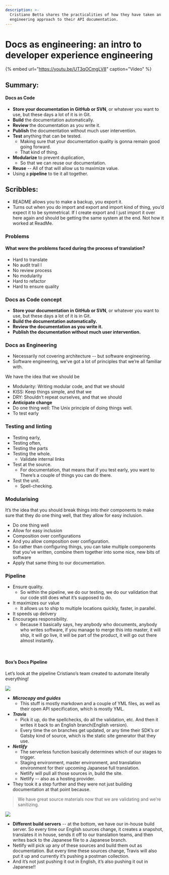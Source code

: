 ```yaml
---
description: >-
  Cristiano Betta shares the practicalities of how they have taken an
  engineering approach to their API documentation.
---
```


# Docs as engineering: an intro to developer experience engineering

{% embed url="https://youtu.be/UT3qOCmgLV8" caption="Video" %}

## **Summary:**

#### Docs as Code

* **Store your documentation in GitHub or SVN**, or whatever you want to use, but these days a lot of it is in Git. 
* **Build** the documentation automatically. 
* **Review** the documentation as you write it. 
* **Publish** the documentation without much user intervention. 
* **Test** anything that can be tested. 
  * Making sure that your documentation quality is gonna remain good going forward.
  * That kind of thing. 
* **Modularize** to prevent duplication, 
  * So that we can reuse our documentation.
* **Reuse** --  All of that will allow us to maximize value. 
* Using a **pipeline** to tie it all together.



## **Scribbles:**

* README allows you to make a backup, you export it.
* Turns out when you do import and export and import kind of thing, you’d expect it to be symmetrical. If I create export and I just import it over here again and should be getting the same system at the end. Not how it worked at ReadMe.

### Problems 

#### What were the problems faced during the process of translation?

* Hard to translate 
* No audit trail l
* No review process 
* No modularity 
* Hard to refactor 
* Hard to ensure quality 

### Docs as Code concept

* **Store your documentation in GitHub or SVN**, or whatever you want to use, but these days a lot of it is in Git. 
* **Build the documentation automatically.** 
* **Review the documentation as you write it.** 
* **Publish the documentation without much user intervention.** ‌

### Docs as Engineering 

* Necessarily not covering architecture -- but software engineering.
* Software engineering, we’ve got a lot of principles that we’re all familiar with. 

We have the idea that we should be 

* Modularity: Writing modular code, and that we should 
* KISS: Keep things simple, and that we 
* DRY: Shouldn’t repeat ourselves, and that we should 
* **Anticipate change** 
* Do one thing well: The Unix principle of doing things well. 
* To test early 

### Testing and linting 

* Testing early, 
* Testing often, 
* Testing the parts 
* Testing the whole. 
  * Validate internal links
* Test at the source. 
  * For documentation, that means that if you test early, you want to There’s a couple of things you can do there. 
* Test the unit. 
  * Spell-checking. 

### Modularising

It’s the idea that you should break things into their components to make sure that they do one thing well, that they allow for easy inclusion.  
  


* Do one thing well
* Allow for easy inclusion 
* Composition over configurations
* And you allow composition over configuration.
* So rather than configuring things, you can take multiple components that you’ve written, combine them together into some nice, new bits of software
* Apply that same thing to our documentation.

### Pipeline

* Ensure quality. 
  * So within the pipeline, we do our testing, we do our validation that our code still does what it’s supposed to do. 
* It maximizes our value 
  * It allows us to ship to multiple locations quickly, faster, in parallel. 
* It speeds up delivery 
* Encourages responsibility. 
  * Because it basically says, hey anybody who documents, anybody who writes software, if you manage to merge this into master, it will ship, it will go live, it will be part of the product, it will go out there almost instantly.

‌

#### Box’s Docs Pipeline

Let’s look at the pipeline Cristiano’s team created to automate literally everything! 

![](https://lh6.googleusercontent.com/LFFuxKOZCGb9nxUlP3a-eDZvoDH1MXBRiCp2smeXmK0S-_qhnVaGZ15joyJEeEoyO-IbjNUm1ZfONotSaJpIMIoDDgIL1Y15qI9-3iBJjBXchAru0dIr7BzCwDOBJDt96wmbTjs)

* _**Microcopy and guides**_
  * This stuff is mostly markdown and a couple of YML files, as well as their open API specification, which is mostly YML. 
* _**Travis**_ 
  * Pick it up, do the spellchecks, do all the validation, etc. And then it writes it back to an English branch\(English version\).
  * Every time the on branches get updated, or any time their SDK’s or Gatsby kind of source, which is the static site generator that they use.
* _**Netlify**_ 
  * The serverless function basically determines which of our stages to trigger. 
  * Staging environment, master environment, and translation environment for their upcoming Japanese full translation. 
  * Netlify will pull all those sources in, build the site.  
  * Netlify -- also as a hosting provider.
* They took it a step further and they were not just building documentation at that point because.

> We have great source materials now that we are validating and we’re sanitizing.

![](https://lh3.googleusercontent.com/Yvc2Ra6-Bh9aYvCf-Jzbs92Xb_oVE_P_aTGzm8nqoXhrweaQFUsctRQy-0YTzpOg0k0g8oRqaaK7jWhDLc3kDOwuvpoDYHF7ueAoRcAAC-3n6sIPyGMlyeCO9a4yrU2p3zrbFaY)

* **Different build servers** -- at the bottom, we have our in-house build server. So every time our English sources change, it creates a snapshot, translates it in house, sends it off to our translation teams, and then writes back to the Japanese file to a Japanese branch. 
* Netlify will pick up any of these sources and build them out as documentation. But every time these sources change, Travis will also put it up and currently it’s pushing a postman collection.
* And it’s not just pushing it out in English, it’s also pushing it out in Japanese!!

